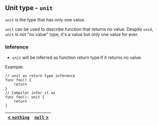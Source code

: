 ## Unit type - `unit`
`unit` is the type that has only one value.

`unit` can be used to describe function that returns no value. Despite `void`, `unit` is not "no value" type, it's a value but only one value for ever.

### Inference
- `unit` will be inferred as function return type if it returns no value.

Example:
```
// unit as return type inference
func foo() {
    return
}
// Compiler infer it as
func foo(): unit {
    return
}
```

| [< `nothing`](nothing.md) | [`null` >](null.md) |
|:---:|:---:|
